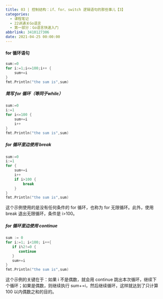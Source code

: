 ```yaml
---
title: 03 | 控制结构：if、for、switch 逻辑语句的那些事儿【3】
categories:
  - 课程笔记
  - 22讲通关Go语言
  - 第一部分：Go语言快速入门
abbrlink: 3410127306
date: 2021-04-25 00:00:00
---
```


#### for 循环语句

```go
sum:=0
for i:=1;i<=100;i++ {
    sum+=i
}
fmt.Println("the sum is",sum)
```

##### 简写 for 循环（等同于while）

```go
sum:=0
i:=1
for i<=100 {
    sum+=i
    i++
}
fmt.Println("the sum is",sum)
```

##### for 循环里边使用 break

```go
sum:=0
i:=1
for {
    sum+=i
    i++
    if i>100 {
        break
    }
}
fmt.Println("the sum is",sum)
```

这个示例使用的是没有任何条件的 for 循环，也称为 for 无限循环。此外，使用 break 退出无限循环，条件是 i>100。

##### for 循环里边使用 continue

```go
sum := 0
for i:=1; i<100; i++{
   if i%2!=0 {
      continue
   }
   sum+=i
}
fmt.Println("the sum is",sum)

```

这个示例的关键在于：如果 i 不是偶数，就会用 continue 跳出本次循环，继续下个循环；如果是偶数，则继续执行 sum+=i，然后继续循环，这样就达到了只计算 100 以内偶数之和的目的。